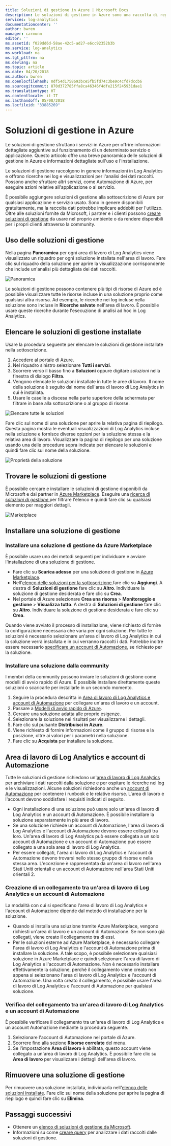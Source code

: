 ```yaml
---
title: Soluzioni di gestione in Azure | Microsoft Docs
description: Le soluzioni di gestione in Azure sono una raccolta di regole logiche, di visualizzazione e di acquisizione dei dati che forniscono metriche relative a un'area problematica specifica.  Questo articolo offre informazioni sull'installazione e l'uso delle soluzioni di gestione.
services: log-analytics
documentationcenter: ''
author: bwren
manager: carmonm
editor: ''
ms.assetid: f029dd6d-58ae-42c5-ad27-e6cc92352b3b
ms.service: log-analytics
ms.workload: na
ms.tgt_pltfrm: na
ms.devlang: na
ms.topic: article
ms.date: 04/20/2018
ms.author: bwren
ms.openlocfilehash: 0df54d1758693bce5fb5fd74c3be9c4cfd7dccb6
ms.sourcegitcommit: 870d372785ffa8ca46346f4dfe215f245931dae1
ms.translationtype: HT
ms.contentlocale: it-IT
ms.lasthandoff: 05/08/2018
ms.locfileid: "33885269"
---
```

# <a name="management-solutions-in-azure"></a>Soluzioni di gestione in Azure
Le soluzioni di gestione sfruttano i servizi in Azure per offrire informazioni dettagliate aggiuntive sul funzionamento di un determinato servizio o applicazione. Questo articolo offre una breve panoramica delle soluzioni di gestione in Azure e informazioni dettagliate sull'uso e l'installazione.

Le soluzioni di gestione raccolgono in genere informazioni in Log Analytics e offrono ricerche nei log e visualizzazioni per l'analisi dei dati raccolti. Possono anche sfruttare altri servizi, come Automazione di Azure, per eseguire azioni relative all'applicazione o al servizio.

È possibile aggiungere soluzioni di gestione alla sottoscrizione di Azure per qualsiasi applicazione e servizio usato. Sono in genere disponibili gratuitamente, ma la raccolta dati potrebbe implicare addebiti per l'utilizzo. Oltre alle soluzioni fornite da Microsoft, i partner e i clienti possono [creare soluzioni di gestione](../monitoring/monitoring-solutions-creating.md) da usare nel proprio ambiente o da rendere disponibili per i propri clienti attraverso la community.

## <a name="using-management-solutions"></a>Uso delle soluzioni di gestione
Nella pagina **Panoramica** per ogni area di lavoro di Log Analytics viene visualizzato un riquadro per ogni soluzione installata nell'area di lavoro. Fare clic sul riquadro della soluzione per aprire la visualizzazione corrispondente che include un'analisi più dettagliata dei dati raccolti.

![Panoramica](media/monitoring-solutions/overview.png)

Le soluzioni di gestione possono contenere più tipi di risorse di Azure ed è possibile visualizzare tutte le risorse incluse in una soluzione proprio come qualsiasi altra risorsa. Ad esempio, le ricerche nei log incluse nella soluzione sono incluse in **Ricerche salvate** nell'area di lavoro. È possibile usare queste ricerche durante l'esecuzione di analisi ad hoc in Log Analytics.

## <a name="list-installed-management-solutions"></a>Elencare le soluzioni di gestione installate 
Usare la procedura seguente per elencare le soluzioni di gestione installate nella sottoscrizione.

1. Accedere al portale di Azure.
2. Nel riquadro sinistro selezionare **Tutti i servizi**.
3. Scorrere verso il basso fino a **Soluzioni** oppure digitare *soluzioni* nella finestra di dialogo **Filtra**.
4. Vengono elencate le soluzioni installate in tutte le aree di lavoro. Il nome della soluzione è seguito dal nome dell'area di lavoro di Log Analytics in cui è installata.
1. Usare le caselle a discesa nella parte superiore della schermata per filtrare in base alla sottoscrizione o al gruppo di risorse.


![Elencare tutte le soluzioni](media/monitoring-solutions/list-solutions-all.png)

Fare clic sul nome di una soluzione per aprire la relativa pagina di riepilogo. Questa pagina mostra le eventuali visualizzazioni di Log Analytics incluse nella soluzione e fornisce diverse opzioni per la soluzione stessa e la relativa area di lavoro. Visualizzare la pagina di riepilogo per una soluzione usando una delle procedure sopra indicate per elencare le soluzioni e quindi fare clic sul nome della soluzione.

![Proprietà della soluzione](media/monitoring-solutions/solution-properties.png)


## <a name="find-management-solutions"></a>Trovare le soluzioni di gestione
È possibile cercare e installare le soluzioni di gestione disponibili da Microsoft e dai partner in [Azure Marketplace](https://azuremarketplace.microsoft.com/marketplace). Eseguire una [ricerca di *soluzioni di gestione* ](https://azuremarketplace.microsoft.com/marketplace/apps/category/monitoring-management?page=1&subcategories=management-solutions) per filtrare l'elenco e quindi fare clic su qualsiasi elemento per maggiori dettagli.

![Marketplace](media/monitoring-solutions/marketplace.png)

## <a name="install-a-management-solution"></a>Installare una soluzione di gestione

### <a name="install-a-management-solution-from-the-azure-marketplace"></a>Installare una soluzione di gestione da Azure Marketplace
È possibile usare uno dei metodi seguenti per individuare e avviare l'installazione di una soluzione di gestione.

- Fare clic su **Scarica adesso** per una soluzione di gestione in [Azure Marketplace](#find-management-solutions).
- Nell'[elenco delle soluzioni per la sottoscrizione ](#list-installed-management-solutions) fare clic su **Aggiungi**. A destra di **Soluzioni di gestione** fare clic su **Altro**. Individuare la soluzione di gestione desiderata e fare clic su **Crea**.
- Nel portale di Azure selezionare **Crea una risorsa** > **Monitoraggio e gestione** > **Visualizza tutto**. A destra di **Soluzioni di gestione** fare clic su **Altro**. Individuare la soluzione di gestione desiderata e fare clic su **Crea**.

Quando viene avviato il processo di installazione, viene richiesto di fornire la configurazione necessaria che varia per ogni soluzione. Per tutte le soluzioni è necessario selezionare un'area di lavoro di Log Analytics in cui la soluzione verrà installata e in cui verranno raccolti i dati. Potrebbe inoltre essere necessario [specificare un account di Automazione](#log-analytics-workspace-and-automation-account), se richiesto per la soluzione.

### <a name="install-a-solution-from-the-community"></a>Installare una soluzione dalla community
I membri della community possono inviare le soluzioni di gestione come modelli di avvio rapido di Azure. È possibile installare direttamente queste soluzioni o scaricarle per installarle in un secondo momento.

1. Seguire la procedura descritta in [Area di lavoro di Log Analytics e account di Automazione](#log-analytics-workspace-and-automation-account) per collegare un'area di lavoro e un account.
2. Passare a [Modelli di avvio rapido di Azure](https://azure.microsoft.com/documentation/templates/). 
3. Cercare una soluzione adatta alle proprie esigenze.
4. Selezionare la soluzione nei risultati per visualizzarne i dettagli.
5. Fare clic sul pulsante **Distribuisci in Azure**.
6. Viene richiesto di fornire informazioni come il gruppo di risorse e la posizione, oltre ai valori per i parametri nella soluzione.
7. Fare clic su **Acquista** per installare la soluzione.


## <a name="log-analytics-workspace-and-automation-account"></a>Area di lavoro di Log Analytics e account di Automazione
Tutte le soluzioni di gestione richiedono un'[area di lavoro di Log Analytics](../log-analytics/log-analytics-manage-access.md) per archiviare i dati raccolti dalla soluzione e per ospitare le ricerche nei log e le visualizzazioni. Alcune soluzioni richiedono anche un [account di Automazione](../automation/automation-security-overview.md#automation-account-overview) per contenere i runbook e le relative risorse. L'area di lavoro e l'account devono soddisfare i requisiti indicati di seguito.

* Ogni installazione di una soluzione può usare solo un'area di lavoro di Log Analytics e un account di Automazione. È possibile installare la soluzione separatamente in più aree di lavoro.
* Se una soluzione richiede un account di Automazione, l'area di lavoro di Log Analytics e l'account di Automazione devono essere collegati tra loro. Un'area di lavoro di Log Analytics può essere collegata a un solo account di Automazione e un account di Automazione può essere collegato a una sola area di lavoro di Log Analytics.
* Per essere collegati, l'area di lavoro di Log Analytics e l'account di Automazione devono trovarsi nello stesso gruppo di risorse e nella stessa area. L'eccezione è rappresentata da un'area di lavoro nell'area Stati Uniti orientali e un account di Automazione nell'area Stati Uniti orientali 2.

### <a name="creating-a-link-between-a-log-analytics-workspace-and-automation-account"></a>Creazione di un collegamento tra un'area di lavoro di Log Analytics e un account di Automazione
La modalità con cui si specificano l'area di lavoro di Log Analytics e l'account di Automazione dipende dal metodo di installazione per la soluzione.

* Quando si installa una soluzione tramite Azure Marketplace, vengono richiesti un'area di lavoro e un account di Automazione. Se non sono già collegati, viene creato il collegamento tra di essi.
* Per le soluzioni esterne ad Azure Marketplace, è necessario collegare l'area di lavoro di Log Analytics e l'account di Automazione prima di installare la soluzione. A tale scopo, è possibile selezionare qualsiasi soluzione in Azure Marketplace e quindi selezionare l'area di lavoro di Log Analytics e l'account di Automazione. Non è necessario installare effettivamente la soluzione, perché il collegamento viene creato non appena si selezionano l'area di lavoro di Log Analytics e l'account di Automazione. Una volta creato il collegamento, è possibile usare l'area di lavoro di Log Analytics e l'account di Automazione per qualsiasi soluzione.

### <a name="verifying-the-link-between-a-log-analytics-workspace-and-automation-account"></a>Verifica del collegamento tra un'area di lavoro di Log Analytics e un account di Automazione
È possibile verificare il collegamento tra un'area di lavoro di Log Analytics e un account Automazione mediante la procedura seguente.

1. Selezionare l'account di Automazione nel portale di Azure.
1. Scorrere fino alla sezione **Risorse correlate** del menu.
1. Se l'impostazione **Area di lavoro** è abilitata, questo account viene collegato a un'area di lavoro di Log Analytics. È possibile fare clic su **Area di lavoro** per visualizzare i dettagli dell'area di lavoro.

## <a name="remove-a-management-solution"></a>Rimuovere una soluzione di gestione
Per rimuovere una soluzione installata, individuarla nell'[elenco delle soluzioni installate](#list-installed-management-solutions). Fare clic sul nome della soluzione per aprire la pagina di riepilogo e quindi fare clic su **Elimina**.




## <a name="next-steps"></a>Passaggi successivi
* Ottenere un [elenco di soluzioni di gestione da Microsoft](monitoring-solutions-inventory.md).
* Informazioni su come [creare query](../log-analytics/log-analytics-log-searches.md) per analizzare i dati raccolti dalle soluzioni di gestione.

